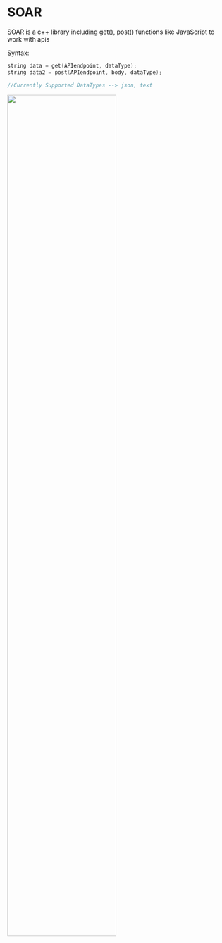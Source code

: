 # SOAR
SOAR is a c++ library including get(), post() functions like JavaScript to work with apis


Syntax:

```cpp
string data = get(APIendpoint, dataType);
string data2 = post(APIendpoint, body, dataType);

//Currently Supported DataTypes --> json, text
```

<img src="https://raw.githubusercontent.com/Mantra27/soar/main/.ignore/assets/carbon.png?token=GHSAT0AAAAAABRKCOP3HC3WMDT227U6DJUQYQQVOXA" width="70%" height="70%"></img>
